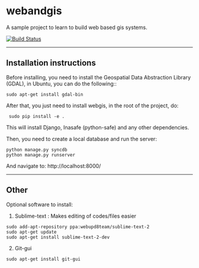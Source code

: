 webandgis
=========

A sample project to learn to build web based gis systems.

[![Build Status](https://travis-ci.org/ingenieroariel/webandgis.png?branch=master)](https://travis-ci.org/ingenieroariel/webandgis)

-------------------------
Installation instructions
-------------------------

Before installing, you need to install the Geospatial Data Abstraction Library (GDAL), in Ubuntu, you can do the following::

```
sudo apt-get install gdal-bin
```

After that, you just need to install webgis, in the root of the project, do:

```
 sudo pip install -e .
```

This will install Django, Inasafe (python-safe) and any other dependencies.


Then, you need to create a local database and run the server:

```
python manage.py syncdb
python manage.py runserver
```

And navigate to: http://localhost:8000/


-----
Other
-----

Optional software to install:

1. Sublime-text : Makes editing of codes/files easier

```
sudo add-apt-repository ppa:webupd8team/sublime-text-2
sudo apt-get update
sudo apt-get install sublime-text-2-dev
```

2. Git-gui

```
sudo apt-get install git-gui
```
